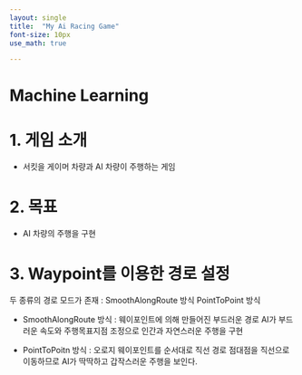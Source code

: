 ```yaml
---
layout: single
title:  "My Ai Racing Game"
font-size: 10px
use_math: true

---
```

# Machine Learning


# **1. 게임 소개**

* 서킷을 게이머 차량과 AI 차량이 주행하는 게임

# **2. 목표**

* AI 차량의 주행을 구현 

# **3. Waypoint를 이용한 경로 설정**

두 종류의 경로 모드가 존재 : SmoothAlongRoute 방식 PointToPoint 방식

* SmoothAlongRoute 방식 : 웨이포인트에 의해 만들어진 부드러운 경로
AI가 부드러운 속도와 주행목표지점 조정으로 인간과 자연스러운 주행을 구현

* PointToPoitn 방식 : 오로지 웨이포인트를 순서대로 직선 경로
점대점을 직선으로 이동하므로 AI가 딱딱하고 갑작스러운 주행을 보인다.  


